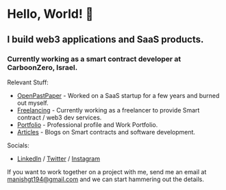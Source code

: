 # Hello, World! 👋

## I build web3 applications and SaaS products. 

### Currently working as a smart contract developer at CarboonZero, Israel.

Relevant Stuff:

- [OpenPastPaper](https://openpastpaper.com/) - Worked on a SaaS startup for a few years and burned out myself.
- [Freelancing](https://www.upwork.com/freelancers/~0125f2add906ad5883) - Currently working as a freelancer to provide Smart contract / web3 dev services.
- [Portfolio](https://manishgotame.com.np) - Professional profile and Work Portfolio.
- [Articles](https://blog.manishgotame.com.np) - Blogs on Smart contracts and software development.

Socials:
- [LinkedIn](https://www.linkedin.com/in/manishgotame/) / [Twitter](https://twitter.com/manishgotame/) / [Instagram](https://instagram.com/manish.gotame)

If you want to work together on a project with me, send me an email at manishgt194@gmail.com and we can start hammering out the details.
